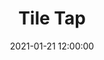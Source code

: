 ---
layout: blog
title: Tile Tap
date: 2021-01-21 12:00:00
publish: true
blog-category: Tile Tap Devlog
image: assets/TileTap/logo.png
---